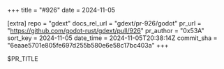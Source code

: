 +++
title = "#926"
date = 2024-11-05

[extra]
repo = "gdext"
docs_rel_url = "gdext/pr-926/godot"
pr_url = "https://github.com/godot-rust/gdext/pull/926"
pr_author = "0x53A"
sort_key = 2024-11-05
date_time = 2024-11-05T20:38:14Z
commit_sha = "6eaae5701e805fe697d255b580e6e58c17bc403a"
+++

$PR_TITLE
